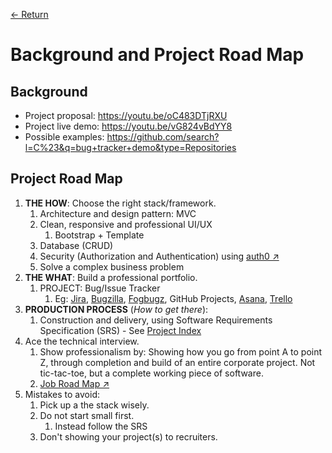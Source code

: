 [← Return](../README.md)

# Background and Project Road Map

## Background
- Project proposal: https://youtu.be/oC483DTjRXU
- Project live demo: https://youtu.be/vG824vBdYY8
- Possible examples: https://github.com/search?l=C%23&q=bug+tracker+demo&type=Repositories


## Project Road Map
1. **THE HOW**: Choose the right stack/framework.
   1. Architecture and design pattern: MVC
   2. Clean, responsive and professional UI/UX
      1. Bootstrap + Template
   3. Database (CRUD)
   4. Security (Authorization and Authentication) using [auth0 ↗](https://auth0.com/)
   5. Solve a complex business problem
2. **THE WHAT**: Build a professional portfolio.
   1. PROJECT: Bug/Issue Tracker
      1. Eg: [Jira](https://www.atlassian.com/software/jira), [Bugzilla](https://www.bugzilla.org/), [Fogbugz](https://fogbugz.com/), GitHub Projects, [Asana](https://asana.com), [Trello](https://trello.com/en)
3. **PRODUCTION PROCESS** (*How to get there*):
   1. Construction and delivery, using Software Requirements Specification (SRS) - See [Project Index](#project-index)
4. Ace the technical interview.
   1. Show professionalism by: Showing how you go from point A to point Z, through completion and build of an entire corporate project. Not tic-tac-toe, but a complete working piece of software.
   2. [Job Road Map ↗](https://youtu.be/vV9XK47hY18)
5. Mistakes to avoid:
   1. Pick up a the stack wisely.
   2. Do not start small first.
      1. Instead follow the SRS
   3. Don't showing your project(s) to recruiters.